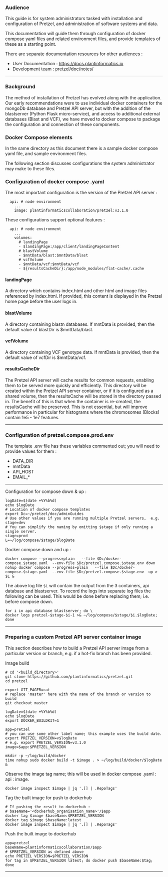 ### Audience

This guide is for system administrators tasked with installation and configuration of Pretzel, and administration of software systems and data.

This documentation will guide them through configuration of docker compose yaml files and related environment files, and provide templates of these as a starting point.

There are separate documentation resources for other audiences :
- User Documentation : https://docs.plantinformatics.io	
- Development team : pretzel/doc/notes/

---

### Background

The method of installation of Pretzel has evolved along with the application.
Our early recommendations were to use individual docker containers for the mongoDb database and Pretzel API server, but with the addition of the blastserver (Python Flask micro-service), and access to additional external databases (Blast and VCF), we have moved to docker compose to package the configuration and connection of these components.

### Docker Compose elements

In the same directory as this document there is a sample docker compose yaml file, and sample environment files.

The following section discusses configurations the system administrator may make to these files.

### Configuration of docker compose .yaml

The most important configuration is the version of the Pretzel API server :
```
  api: # node environment
    ...
    image: plantinformaticscollaboration/pretzel:v3.1.0
```

These configurations support optional features :

```
  api: # node environment
    ...
    volumes:
      # landingPage
      - $landingPage:/app/client/landingPageContent
      # blastVolume
      - $mntData/blast:$mntData/blast
      # vcfVolume
      - $mntData/vcf:$mntData/vcf
      - ${resultsCacheDir}:/app/node_modules/flat-cache/.cache
```
####	landingPage 
A directory which contains index.html and other html and image files referenced by index.html.  If provided, this content is displayed in the Pretzel home page before the user logs in.

#### blastVolume
A directory containing blastn databases.
If mntData is provided, then the default value of blastDir is $mntData/blast.

#### vcfVolume
A directory containing VCF genotype data.
If mntData is provided, then the default value of vcfDir is $mntData/vcf.

#### resultsCacheDir
The Pretzel API server will cache results for common requests, enabling them to be served more quickly and efficiently.  This directory will be created within the Pretzel API server container, or if it is configured as a shared volume, then the resultsCache will be stored in the directory passed in.  The benefit of this is that when the container is re-created, the resultsCache will be preserved.  This is not essential, but will improve performance in particular for histograms where the chromosomes (Blocks) contain 1e5 - 1e7 features.

---

### Configuration of pretzel.compose.prod.env

The template .env file has these variables commented out;  you will need to provide values for them :
- DATA_DIR
- mntData
- API_HOST
- EMAIL_*


---

Configuration for compose down & up :
```
logDate=$(date +%Y%b%d)
echo $logDate
# Location of docker compose templates
export Dc=~/pretzel/doc/adminGuides
# Use other values if you are running multiple Pretzel servers,  e.g. stage=dev
# You can simplify the naming by omitting $stage if only running a single server.
stage=prod
L=~/log/compose/$stage/$logDate
```

Docker compose down and up :
```
docker compose --progress=plain   --file $Dc/docker-compose.$stage.yaml  --env-file $Dc/pretzel.compose.$stage.env down
nohup docker compose --progress=plain   --file $Dc/docker-compose.$stage.yaml  --env-file $Dc/pretzel.compose.$stage.env  up > $L &
```

The above log file `$L` will contain the output from the 3 containers, api database and blastserver.  To record the logs into separate log files the following can be used.  This would be done before replacing them;  i.e. before compose down.
```
for i in api database blastserver; do \
docker logs pretzel-$stage-$i-1 >& ~/log/compose/$stage/$i.$logDate; done
```

---

### Preparing a custom Pretzel API server container image

This section describes how to build a Pretzel API server image from a particular version or branch, e.g. if a hot-fix branch has been provided.

Image build
```
# cd '<build_directory>'
git clone https://github.com/plantinformatics/pretzel.git
cd pretzel

export GIT_PAGER=cat
# replace 'master' here with the name of the branch or version to build
git checkout master

logDate=$(date +%Y%b%d)
echo $logDate
export DOCKER_BUILDKIT=1

app=pretzel
# you can use some other label name; this example uses the build date.
export PRETZEL_VERSION=v$logDate
# e.g. export PRETZEL_VERSION=v3.1.0
image=$app:$PRETZEL_VERSION

mkdir -p ~/log/build/docker
time nohup sudo docker build -t $image . > ~/log/build/docker/$logDate    &
```

Observe the image tag name; this will be used in docker compose .yaml : api : image.
```
docker image inspect $image | jq '.[] | .RepoTags'
```

Tag the built image for push to dockerhub
```
# If pushing the result to dockerhub :
# baseName='<dockerhub_organisation_name>'/$app
docker tag $image $baseName:$PRETZEL_VERSION
docker tag $image $baseName:latest
docker image inspect $image | jq '.[] | .RepoTags'
```

Push the built image to dockerhub
```
app=pretzel
baseName=plantinformaticscollaboration/$app
# $PRETZEL_VERSION as defined above
echo PRETZEL_VERSION=$PRETZEL_VERSION
for tag in $PRETZEL_VERSION latest; do docker push $baseName:$tag; done
```



---
